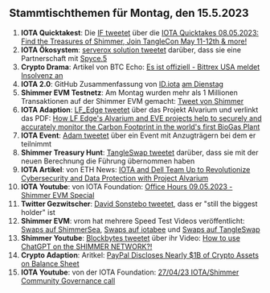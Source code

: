 ## Stammtischthemen für Montag, den 15.5.2023

1. **IOTA Quicktakest**: Die [IF tweetet](https://twitter.com/iota/status/1655497871502761986?s=20) über die [IOTA Quicktakes 08.05.2023: Find the Treasures of Shimmer, Join TangleCon May 11-12th & more!](https://www.youtube.com/watch?v=zryjv7T8WoI)
2. **IOTA Ökosystem**: [serverox solution tweetet](https://twitter.com/servrox/status/1655816042357178368?s=20) darüber, dass sie eine Partnerschaft mit [Spyce.5](https://twitter.com/SPYCE_5)
3. **Crypto Drama**: Artikel von BTC Echo: [Es ist offiziell - Bittrex USA meldet Insolvenz an](https://www.btc-echo.de/schlagzeilen/bittrex-usa-meldet-insolvenz-an-163954/)
4. **IOTA 2.0**: GitHub Zusammenfassung von [ID.iota](https://twitter.com/id_iota) [am Dienstag](https://twitter.com/id_iota/status/1655679947988701185?s=20)
5. **Shimmer EVM Testnetz**: Am Montag wurden mehr als 1 Millionen Transaktionen auf der Shimmer EVM gemacht: [Tweet von Shimmer](https://twitter.com/shimmernet/status/1655834923943559169?s=20)
6. **IOTA Adaption**: [LF_Edge tweetet](https://twitter.com/LF_Edge/status/1655590921373720577?s=20) über das Projekt Alvarium und verlinkt das PDF: [How LF Edge's Alvarium and EVE projects help to securely and accurately monitor the Carbon Footprint in the world's first BioGas Plant](https://www.lfedge.org/wp-content/uploads/2023/02/LFEdge_ProjectAlvariumEVE_CaseStudy_013123.pdf?hsCtaTracking=3b2270ca-1dc4-4073-bc6f-cc60846ef409%7C20ae527a-9d0c-4ec5-b8ab-377b0e2ddd1f&utm_content=247581448&utm_medium=social&utm_source=twitter&hss_channel=tw-1085641282175741952)
7. **IOTA Event**: [Adam tweetet](https://twitter.com/Schpoopel/status/1655871948755271680?s=20) über ein Event mit Anzugträgern bei dem er teilnimmt
8. **Shimmer Treasury Hunt**: [TangleSwap tweetet](https://twitter.com/TangleSwap/status/1655868330962558976?s=20) darüber, dass sie mit der neuen Berechnung die Führung übernommen haben
9. **IOTA Artikel**: von ETH News: [IOTA and Dell Team Up to Revolutionize Cybersecurity and Data Protection with Project Alvarium](https://www.ethnews.com/iota-and-dell-team-up-to-revolutionize-cybersecurity-and-data-protection-with-project-alvarium/)
10. **IOTA Youtube**: von IOTA Foundation: [Office Hours 09.05.2023 - Shimmer EVM Special]()
11. **Twitter Gezwitscher**: [David Sonstebo tweetet](https://twitter.com/DavidSonstebo/status/1655989238544859163?s=20), dass er "still the biggest holder" ist
12. **Shimmer EVM**: vrom hat mehrere Speed Test Videos veröffentlicht: [Swaps auf ShimmerSea](https://twitter.com/Vrom14286662/status/1655990524317138961?s=20), [Swaps auf iotabee](https://twitter.com/Vrom14286662/status/1656014880762208316?s=20) und [Swaps auf TangleSwap](https://twitter.com/Vrom14286662/status/1656018353205411840?s=20)
13. **Shimmer Youtube**: [Blockbytes tweetet](https://twitter.com/blockbytescom/status/1656018700489875457?s=20) über ihr Video: [How to use ChatGPT on the SHIMMER NETWORK?!](https://www.youtube.com/watch?v=MlG5pCbwITk)
14. **Crypto Adaption**: Aritkel: [PayPal Discloses Nearly $1B of Crypto Assets on Balance Sheet](https://blockworks.co/news/paypal-discloses-1b-crypto)
15. **IOTA Youtube**: von der IOTA Foundation: [27/04/23 IOTA/Shimmer Community Governance call](https://www.youtube.com/watch?v=Ax0NrO66UqY&t=1s)
